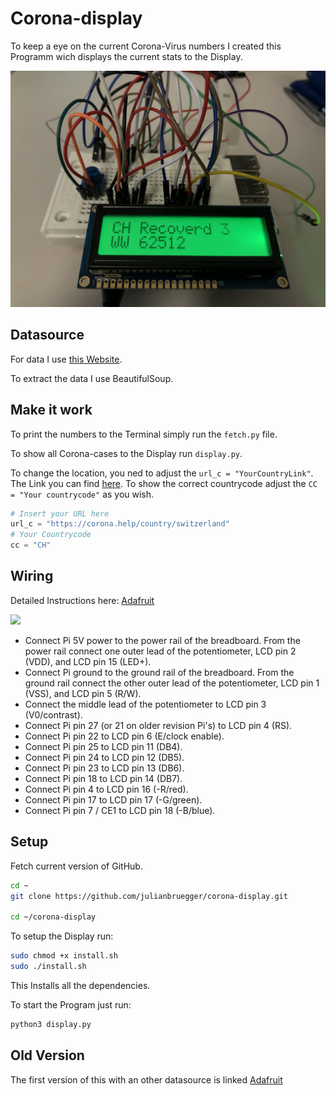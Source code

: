 # Corona-display

To keep a eye on the current Corona-Virus numbers I created this Programm wich displays the current stats to the Display.

<img src="./data/IMG.jpg">


## Datasource

For data I use [this Website](https://corona.help/).

To extract the data I use BeautifulSoup.

## Make it work

To print the numbers to the Terminal simply run the `fetch.py` file.

To show all Corona-cases to the Display run `display.py`.

To change the location, you ned to adjust the `url_c = "YourCountryLink"`. The Link you can find [here](https://corona.help/). To show the correct countrycode adjust the `CC = "Your countrycode"` as you wish.

```python
# Insert your URL here
url_c = "https://corona.help/country/switzerland"
# Your Countrycode
cc = "CH"
```

## Wiring

Detailed Instructions here: [Adafruit](https://learn.adafruit.com/character-lcd-with-raspberry-pi-or-beaglebone-black/overview)

<img src="https://cdn-learn.adafruit.com/assets/assets/000/018/260/original/raspberry_pi_RaspberryPiRGB_bb.png?1405984925">

- Connect Pi 5V power to the power rail of the breadboard. From the power rail connect one outer lead of the potentiometer, LCD pin 2 (VDD), and LCD pin 15 (LED+).
- Connect Pi ground to the ground rail of the breadboard. From the ground rail connect the other outer lead of the potentiometer, LCD pin 1 (VSS), and LCD pin 5 (R/W).
- Connect the middle lead of the potentiometer to LCD pin 3 (V0/contrast).
- Connect Pi pin 27 (or 21 on older revision Pi's) to LCD pin 4 (RS).
- Connect Pi pin 22 to LCD pin 6 (E/clock enable).
- Connect Pi pin 25 to LCD pin 11 (DB4).
- Connect Pi pin 24 to LCD pin 12 (DB5).
- Connect Pi pin 23 to LCD pin 13 (DB6).
- Connect Pi pin 18 to LCD pin 14 (DB7).
- Connect Pi pin 4 to LCD pin 16 (-R/red).
- Connect Pi pin 17 to LCD pin 17 (-G/green).
- Connect Pi pin 7 / CE1 to LCD pin 18 (-B/blue).

## Setup

Fetch current version of GitHub.
```sh
cd ~
git clone https://github.com/julianbruegger/corona-display.git

cd ~/corona-display
```

To setup the Display run:
```sh
sudo chmod +x install.sh
sudo ./install.sh
```
This Installs all the dependencies.

To start the Program just run:
```sh
python3 display.py
```

## Old Version

The first version of this with an other datasource is linked [Adafruit](https://github.com/julianbruegger/corona-display/tree/V1)